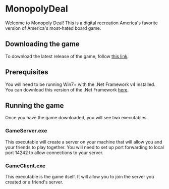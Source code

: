 # MonopolyDeal
Welcome to Monopoly Deal! This is a digital recreation America's favorite version of America's most-hated board game.

## Downloading the game
To download the latest release of the game, follow [this link](https://minhaskamal.github.io/DownGit/#/home?url=https://github.com/robinschiro/MonopolyDeal/tree/master/Release).

## Prerequisites
You will need to be running Win7+ with the .Net Framework v4 installed. You can download this version of the .Net Framework [here](https://www.microsoft.com/en-us/download/confirmation.aspx?id=17851).

## Running the game
Once you have the game downloaded, you will see two executables. 

### GameServer.exe
This executable will create a server on your machine that will allow you and your friends to play together. You will need to set up port forwarding to local port 14242 to allow connections to your server.

### GameClient.exe 
This executable is the game itself. It will allow you to join the server you created or a friend's server. 
